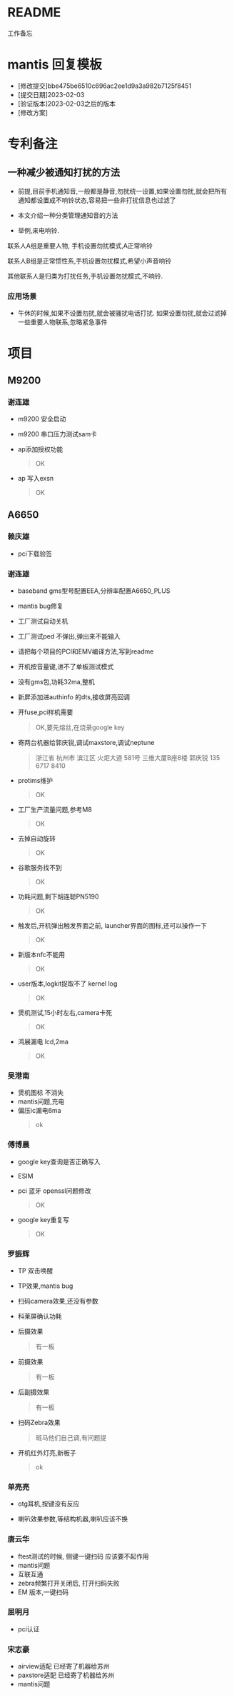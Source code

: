 # README

工作备忘

# mantis 回复模板

* [修改提交]bbe475be6510c696ac2ee1d9a3a982b7125f8451
* [提交日期]2023-02-03
* [验证版本]2023-02-03之后的版本
* [修改方案]

# 专利备注

## 一种减少被通知打扰的方法

* 前提,目前手机通知音,一般都是静音,勿扰统一设置,如果设置勿扰,就会把所有通知都设置成不响铃状态,容易把一些非打扰信息也过滤了

* 本文介绍一种分类管理通知音的方法

* 举例,来电响铃.

联系人A组是重要人物, 手机设置勿扰模式,A正常响铃

联系人B组是正常惯性系,手机设置勿扰模式,希望小声音响铃

其他联系人是归类为打扰任务,手机设置勿扰模式,不响铃.

### 应用场景

* 午休的时候,如果不设置勿扰,就会被骚扰电话打扰. 如果设置勿扰,就会过滤掉一些重要人物联系,忽略紧急事件

# 项目

## M9200

### 谢连雄

* m9200 安全启动
* m9200 串口压力测试sam卡
* ap添加授权功能
    > OK

* ap 写入exsn
    > OK

## A6650

### 赖庆雄

* pci下载验签

### 谢连雄

* baseband  gms型号配置EEA,分辨率配置A6650_PLUS
* mantis bug修复
* 工厂测试自动关机
* 工厂测试ped 不弹出,弹出来不能输入
* 请把每个项目的PCI和EMV编译方法,写到readme
* 开机按音量键,进不了单板测试模式
* 没有gms包,功耗32ma,整机
* 新屏添加进authinfo 的dts,接收屏亮回调

* 开fuse,pci样机需要
    > OK,要先熔丝,在烧录google key

* 寄两台机器给郭庆锐,调试maxstore,调试neptune
    > 浙江省 杭州市 滨江区 火炬大道 581号  三维大厦B座8楼
    > 郭庆锐
    > 135 6717 8410

* protims维护
    > OK

* 工厂生产流量问题,参考M8
    > OK

* 去掉自动旋转
    > OK

* 谷歌服务找不到
    > OK

* 功耗问题,剩下胡连聪PN5190
    > OK

* 触发后,开机弹出触发界面之前, launcher界面的图标,还可以操作一下
    > OK

* 新版本nfc不能用
    > OK

* user版本,logkit捉取不了 kernel log
    > OK

* 煲机测试,15小时左右,camera卡死
    > OK

* 鸿展漏电 lcd,2ma
    > OK

### 吴港南

* 煲机图标 不消失
* mantis问题,充电
* 偏压ic漏电6ma
    > ok

### 傅博晨

* google key查询是否正确写入
* ESIM
* pci 蓝牙 openssl问题修改
    > OK

* google key重复写
    > OK

### 罗振辉

* TP 双击唤醒
* TP效果,mantis bug
* 扫码camera效果,还没有参数
* 科莱屏确认功耗

* 后摄效果
    > 有一板
* 前摄效果
    > 有一板
* 后副摄效果
    > 有一板
* 扫码Zebra效果
    > 斑马他们自己调,有问题提

* 开机红外灯亮,新板子
    > ok

### 单亮亮

* otg耳机,按键没有反应

* 喇叭效果参数,等结构机器,喇叭应该不换

### 唐云华

* ftest测试的时候, 侧键一键扫码 应该要不起作用
* mantis问题
* 互联互通
* zebra频繁打开关闭后, 打开扫码失败
* EM 版本,一键扫码

### 屈明月

* pci认证

### 宋志豪

* airview适配 已经寄了机器给苏州
* paxstore适配 已经寄了机器给苏州
* mantis问题